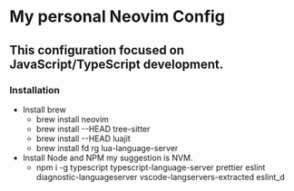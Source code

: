 # My personal Neovim Config

## This configuration focused on JavaScript/TypeScript development.

### Installation

- Install brew
  - brew install neovim
  - brew install --HEAD tree-sitter
  - brew install --HEAD luajit
  - brew install fd rg lua-language-server
- Install Node and NPM my suggestion is NVM.
  - npm i -g typescript typescript-language-server prettier eslint diagnostic-languageserver vscode-langservers-extracted eslint_d
